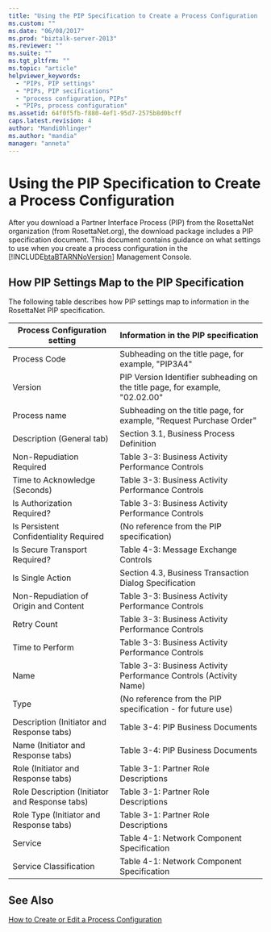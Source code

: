 ```yaml
---
title: "Using the PIP Specification to Create a Process Configuration | Microsoft Docs"
ms.custom: ""
ms.date: "06/08/2017"
ms.prod: "biztalk-server-2013"
ms.reviewer: ""
ms.suite: ""
ms.tgt_pltfrm: ""
ms.topic: "article"
helpviewer_keywords: 
  - "PIPs, PIP settings"
  - "PIPs, PIP secifications"
  - "process configuration, PIPs"
  - "PIPs, process configuration"
ms.assetid: 64f0f5fb-f880-4ef1-95d7-2575b8d0bcff
caps.latest.revision: 4
author: "MandiOhlinger"
ms.author: "mandia"
manager: "anneta"
---
```

# Using the PIP Specification to Create a Process Configuration
After you download a Partner Interface Process (PIP) from the RosettaNet organization (from RosettaNet.org), the download package includes a PIP specification document. This document contains guidance on what settings to use when you create a process configuration in the [!INCLUDE[btaBTARNNoVersion](../../includes/btabtarnnoversion-md.md)] Management Console.  
  
## How PIP Settings Map to the PIP Specification  
 The following table describes how PIP settings map to information in the RosettaNet PIP specification.  
  
|Process Configuration setting|Information in the PIP specification|  
|-----------------------------------|------------------------------------------|  
|Process Code|Subheading on the title page, for example, "PIP3A4"|  
|Version|PIP Version Identifier subheading on the title page, for example, "02.02.00"|  
|Process name|Subheading on the title page, for example, "Request Purchase Order"|  
|Description (General tab)|Section 3.1, Business Process Definition|  
|Non-Repudiation Required|Table 3-3: Business Activity Performance Controls|  
|Time to Acknowledge (Seconds)|Table 3-3: Business Activity Performance Controls|  
|Is Authorization Required?|Table 3-3: Business Activity Performance Controls|  
|Is Persistent Confidentiality Required|(No reference from the PIP specification)|  
|Is Secure Transport Required?|Table 4-3: Message Exchange Controls|  
|Is Single Action|Section 4.3, Business Transaction Dialog Specification|  
|Non-Repudiation of Origin and Content|Table 3-3: Business Activity Performance Controls|  
|Retry Count|Table 3-3: Business Activity Performance Controls|  
|Time to Perform|Table 3-3: Business Activity Performance Controls|  
|Name|Table 3-3: Business Activity Performance Controls (Activity Name)|  
|Type|(No reference from the PIP specification - for future use)|  
|Description (Initiator and Response tabs)|Table 3-4: PIP Business Documents|  
|Name (Initiator and Response tabs)|Table 3-4: PIP Business Documents|  
|Role (Initiator and Response tabs)|Table 3-1: Partner Role Descriptions|  
|Role Description (Initiator and Response tabs)|Table 3-1: Partner Role Descriptions|  
|Role Type (Initiator and Response tabs)|Table 3-1: Partner Role Descriptions|  
|Service|Table 4-1: Network Component Specification|  
|Service Classification|Table 4-1: Network Component Specification|  
  
## See Also  
 [How to Create or Edit a Process Configuration](../../adapters-and-accelerators/accelerator-rosettanet/how-to-create-or-edit-a-process-configuration.md)